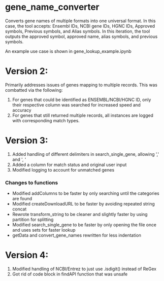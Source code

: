 # gene_name_converter
Converts gene names of multiple formats into one universal format. In this case, the tool accepts: Ensembl IDs, NCBI gene IDs, HGNC IDs, Approved symbols, Previous symbols, and Alias symbols. In this iteration, the tool outputs the approved symbol, approved name, alias symbols, and previous symbols.

An example use case is shown in gene_lookup_example.ipynb

# Version 2:
Primarily addresses issues of genes mapping to multiple records. This was combatted via the following:
1. For genes that could be identified as ENSEMBL/NCBI/HGNC ID, only their respective column was searched for increased speed and accuracy
2. For genes that still returned multiple records, all instances are logged with corresponding match types.

# Version 3:
1. Added handling of different delimiters in search_single_gene, allowing ',' and ', '
2. Added a column for match status and original user input
3. Modified logging to account for unmatched genes
### Changes to functions
- Modified addColumns to be faster by only searching until the categories are found
- Modified createDownloadURL to be faster by avoiding repeated string concat
- Rewrote transform_string to be cleaner and slightly faster by using partition for splitting
- Modified search_single_gene to be faster by only opening the file once and uses sets for faster lookup
- getData and convert_gene_names rewritten for less indentation

# Version 4:
1. Modified handling of NCBI/Entrez to just use .isdigit() instead of ReGex
2. Got rid of code block in findAPI function that was unsafe